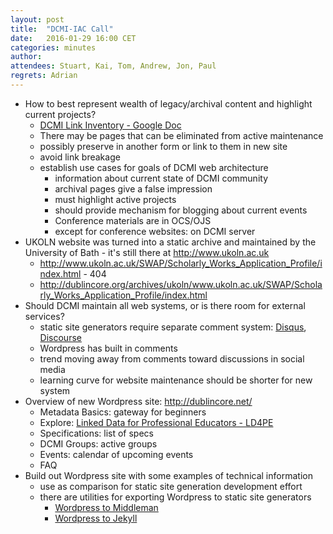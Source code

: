 ```yaml
---
layout: post
title:  "DCMI-IAC Call"
date:   2016-01-29 16:00 CET
categories: minutes
author:
attendees: Stuart, Kai, Tom, Andrew, Jon, Paul
regrets: Adrian
---
```


* How to best represent wealth of legacy/archival content and highlight current projects?
  * [DCMI Link Inventory - Google Doc][link-inventory]
  * There may be pages that can be eliminated from active maintenance
  * possibly preserve in another form or link to them in new site
  * avoid link breakage
  * establish use cases for goals of DCMI web architecture
    * information about current state of DCMI community
    * archival pages give a false impression
    * must highlight active projects
    * should provide mechanism for blogging about current events
    * Conference materials are in OCS/OJS
    * except for conference websites: on DCMI server
* UKOLN website was turned into a static archive and maintained by the University of Bath - it's still there at <http://www.ukoln.ac.uk>
  * <http://www.ukoln.ac.uk/SWAP/Scholarly_Works_Application_Profile/index.html> - 404
  * <http://dublincore.org/archives/ukoln/www.ukoln.ac.uk/SWAP/Scholarly_Works_Application_Profile/index.html>
* Should DCMI maintain all web systems, or is there room for external services?
  * static site generators require separate comment system: [Disqus][disqus], [Discourse][discourse]
  * Wordpress has built in comments
  * trend moving away from comments toward discussions in social media
  * learning curve for website maintenance should be shorter for new system
* Overview of new Wordpress site: <http://dublincore.net/>
  * Metadata Basics: gateway for beginners
  * Explore: [Linked Data for Professional Educators - LD4PE][ld4pe]
  * Specifications: list of specs
  * DCMI Groups: active groups
  * Events: calendar of upcoming events
  * FAQ
* Build out Wordpress site with some examples of technical information
  * use as comparison for static site generation development effort
  * there are utilities for exporting Wordpress to static site generators
    * [Wordpress to Middleman][wp2middleman]
    * [Wordpress to Jekyll][wp2jekyll]

[link-inventory]: https://docs.google.com/spreadsheets/d/1cNs_ZHGbwQ2JidFTnNyN8GgH92wwTm10e3g5DGS_HQw/edit#gid=0
[disqus]: https://disqus.com/
[discourse]: http://www.discourse.org
[ld4pe]:  http://explore.dublincore.net/
[wp2middleman]: http://sourcey.com/migrating-from-wordpress-to-middleman/
[wp2jekyll]: http://import.jekyllrb.com/docs/wordpress/
